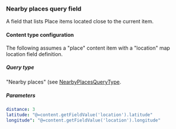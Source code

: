 ### Nearby places query field

A field that lists Place items located close to the current item.

#### Content type configuration
The following assumes a "place" content item with a "location" map location
field definition.

##### Query type
"Nearby places" (see [NearbyPlacesQueryType](NearbyPlacesQueryType.php).

##### Parameters
```yaml
distance: 3
latitude: "@=content.getFieldValue('location').latitude"
longitude": "@=content.getFieldValue('location').longitude"
```
